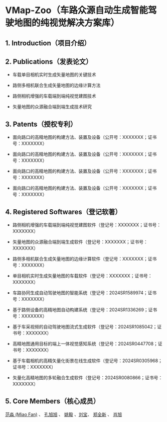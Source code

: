 # VMap-Zoo（车路众源自动生成智能驾驶地图的纯视觉解决方案库）

## 1. Introduction（项目介绍）

## 2. Publications（发表论文）

- 车载单目相机实时生成矢量地图的关键技术

- 路侧多相机联合生成矢量地图的边缘计算方法

- 路侧相机增强的车载端到端纯视觉建图技术

- 矢量地图的众源融合端到端生成技术研究

## 3. Patents（授权专利）

- 面向路口的高精地图的构建方法、装置及设备（公开号：XXXXXXX；证书号：XXXXXXX）

- 面向路口的高精地图的构建方法、装置及设备（公开号：XXXXXXX；证书号：XXXXXXX）

- 面向路口的高精地图的构建方法、装置及设备（公开号：XXXXXXX；证书号：XXXXXXX）

- 面向路口的高精地图的构建方法、装置及设备（公开号：XXXXXXX；证书号：XXXXXXX）

## 4. Registered Softwares（登记软著）

- 路侧相机增强的车载端到端纯视觉建图软件（登记号：XXXXXXX；证书号：XXXXXXX）

- 矢量地图的众源融合端到端生成软件（登记号：XXXXXXX；证书号：XXXXXXX）

- 路侧多相机联合生成矢量地图的边缘计算软件（登记号：XXXXXXX；证书号：XXXXXXX）

- 单目相机实时生成矢量地图的车载软件（登记号：XXXXXXX；证书号：XXXXXXX）

- 车路协同生成自动驾驶地图的智能系统（登记号：2024SR1589974；证书号：XXXXXXX）
	
- 基于路侧设备的高精地图自动构建系统（登记号：2024SR1336269；证书号：XXXXXXX）
	
- 基于车采视频的自动驾驶地图流式生成软件（登记号：2024SR1085042；证书号：XXXXXXX）

- 高精地图通用目标的端上一体视觉感知系统（登记号：2024SR0447708；证书号：XXXXXXX）
	
- 基于车载相机的高精矢量化街景在线生成软件（登记号：2024SR0305968；证书号：XXXXXXX）
	
- 矢量化高精地图的多轮融合生成软件（登记号：2024SR0080866；证书号：XXXXXXX）

## 5. Core Members（核心成员）
 [范淼 (Miao Fan)](链接地址) 、 [孔旭旭](链接地址) 、 [姚毅](链接地址) 、[刘宝](链接地址)、 [郑全新](链接地址) 、 [肖旭](链接地址) 


